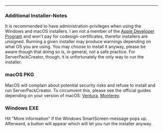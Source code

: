 
---

### Additional Installer-Notes

It is recommended to have administration-privileges when using the Windows and macOS installers.
I am not a member of the [Apple Developer Program](https://developer.apple.com/programs/) and won't pay for codesign-certificates, therefor installers are unsigned.
Running a given installer may produce warnings depending on what OS you are using. You may choose to install it anyway, please be aware though that doing so is, in general, not a safe practice. For ServerPackCreator, though, it is unfortunately the only way to run the installer.

### macOS PKG

MacOS will complain about potential security risks and refuse to install and run ServerPackCreator. To circumvent this, please see the official guides depending on your version of macOS: [Ventura](https://support.apple.com/guide/mac-help/open-a-mac-app-from-an-unidentified-developer-mh40616/mac), [Monterey](https://support.apple.com/guide/mac-help/open-a-mac-app-from-an-unidentified-developer-mh40616/12.0/mac/12.0).

### Windows EXE

Hit "More information" if the Windows SmartScreen-message pops up. Afterward, a button will appear which will let you run the installer anyway.